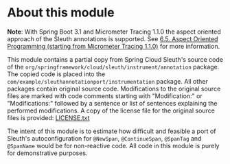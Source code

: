 # About this module

**Note**: With Spring Boot 3.1 and Micrometer Tracing 1.1.0 the aspect oriented 
approach of the Sleuth annotations is supported. See 
[6.5. Aspect Oriented Programming (starting from Micrometer Tracing 1.1.0)](https://micrometer.io/docs/tracing#_aspect_oriented_programming_starting_from_micrometer_tracing_1_1_0) for 
more information.

This module contains a partial copy from Spring Cloud
Sleuth's source code of the
`org/springframework/cloud/sleuth/instrument/annotation` package. The copied
code is placed into the `com/example/sleuthannotationport/instrumentation`
package. All other packages contain original source code.
Modifications to the original source files are marked with code
comments starting with "Modification:" or "Modifications:" followed by a
sentence or list of sentences explaining the performed modifications. A
copy of the license file for the original source files is provided:
[LICENSE.txt](./LICENSE.txt)

The intent of this module is to estimate how difficult and feasible a port of
Sleuth's autoconfiguration for `@NewSpan`, `@ContinueSpan`, `@SpanTag` and
`@SpanName` would be for non-reactive code. All code in this module is
purely for demonstrative purposes.
